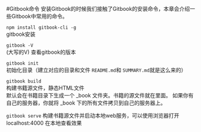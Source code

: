 #Gitbook命令
安装Gitbook的时候我们接触了Gitbook的安装命令，本章会介绍一些Gitbook中常用的命令。


`npm install gitbook-cli -g`    
gitbook安装   

`gitbook -V`    
(大写的V) 查看gitbook的版本    

`gitbook init`    
初始化目录（建立对应的目录和文件 `README.md`和 `SUMMARY.md`就是这么来的）   

`gitbook build`   
构建书籍源文件，静态HTML文件    
默认会在书籍目录下生成一个 _book 文件夹。书籍的源文件就在里面。
如果你有自己的服务器，你就将 _book 下的所有文件拷贝到自己的服务器上。

`gitbook serve`
构建书籍源文件并启动本地web服务，可以使用浏览器打开 localhost:4000 在本地查看效果
